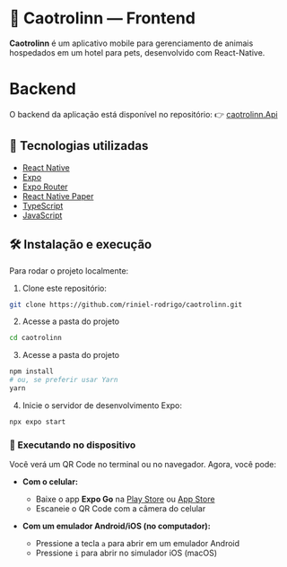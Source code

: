 # 🐾 Caotrolinn — Frontend

**Caotrolinn** é um aplicativo mobile para gerenciamento de animais hospedados em um hotel para pets, desenvolvido com React-Native.

# Backend

O backend da aplicação está disponível no repositório:
👉 [caotrolinn.Api](https://github.com/riniel-rodrigo/caotrolinn.Api)

## 🚀 Tecnologias utilizadas

- [React Native](https://reactnative.dev/)
- [Expo](https://expo.dev/)
- [Expo Router](https://expo.dev/router)
- [React Native Paper](https://callstack.github.io/react-native-paper/)
- [TypeScript](https://www.typescriptlang.org/)
- [JavaScript](https://developer.mozilla.org/en-US/docs/Web/JavaScript)

## 🛠️ Instalação e execução

Para rodar o projeto localmente:

1. Clone este repositório:
```bash
git clone https://github.com/riniel-rodrigo/caotrolinn.git
```

2. Acesse a pasta do projeto
```bash
cd caotrolinn
```

3. Acesse a pasta do projeto
```bash
npm install
# ou, se preferir usar Yarn
yarn
```

4. Inicie o servidor de desenvolvimento Expo:
```bash
npx expo start
```

### 📲 Executando no dispositivo

Você verá um QR Code no terminal ou no navegador. Agora, você pode:

- **Com o celular:**
  - Baixe o app **Expo Go** na [Play Store](https://play.google.com/store/apps/details?id=host.exp.exponent) ou [App Store](https://apps.apple.com/app/expo-go/id982107779)
  - Escaneie o QR Code com a câmera do celular

- **Com um emulador Android/iOS (no computador):**
  - Pressione a tecla `a` para abrir em um emulador Android
  - Pressione `i` para abrir no simulador iOS (macOS)

